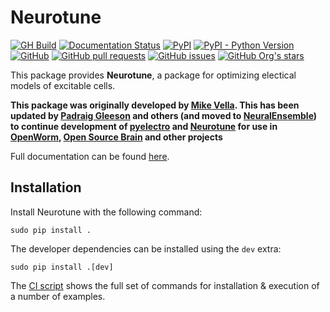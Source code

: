 # Neurotune

[![GH Build](https://github.com/NeuralEnsemble/neurotune/actions/workflows/ci.yml/badge.svg)](https://github.com/NeuralEnsemble/neurotune/actions/workflows/ci.yml)
[![Documentation Status](https://readthedocs.org/projects/neurotune/badge/?version=latest)](https://neurotune.readthedocs.io/en/latest/?badge=latest)
[![PyPI](https://img.shields.io/pypi/v/neurotune)](https://pypi.org/project/neurotune/)
[![PyPI - Python Version](https://img.shields.io/pypi/pyversions/neurotune)](https://pypi.org/project/neurotune/)
[![GitHub](https://img.shields.io/github/license/NeuralEnsemble/neurotune)](https://github.com/NeuralEnsemble/neurotune/blob/master/LICENSE)
[![GitHub pull requests](https://img.shields.io/github/issues-pr/NeuralEnsemble/neurotune)](https://github.com/NeuralEnsemble/neurotune/pulls)
[![GitHub issues](https://img.shields.io/github/issues/NeuralEnsemble/neurotune)](https://github.com/NeuralEnsemble/neurotune/issues)
[![GitHub Org's stars](https://img.shields.io/github/stars/NeuralEnsemble?style=social)](https://github.com/NeuralEnsemble)

This package provides **Neurotune**, a package for optimizing electical models of excitable cells.

**This package was originally developed by [Mike Vella](https://github.com/vellamike). This has been updated by [Padraig Gleeson](https://github.com/pgleeson) and others (and moved to [NeuralEnsemble](https://github.com/NeuralEnsemble)) to continue development of [pyelectro](https://github.com/NeuralEnsemble/pyelectro) and [Neurotune](https://github.com/NeuralEnsemble/neurotune) for use in [OpenWorm](http://www.openworm.org/), [Open Source Brain](http://opensourcebrain.org/) and other projects**

Full documentation can be found [here](http://neurotune.readthedocs.io/en/latest/).

## Installation

Install Neurotune with the following command:

```
sudo pip install .

```

The developer dependencies can be installed using the `dev` extra:

```
sudo pip install .[dev]
```

The [CI script](https://github.com/NeuralEnsemble/neurotune/blob/master/.github/workflows/ci.yml) shows the full set of commands for installation & execution of a number of examples.
